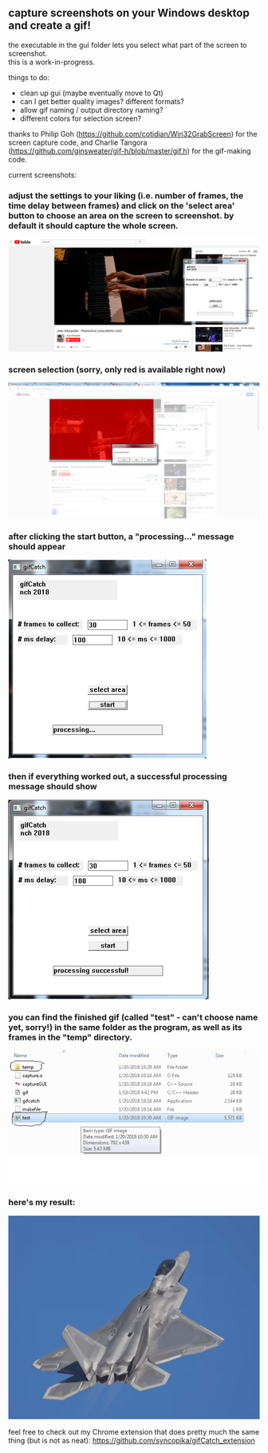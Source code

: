 ## capture screenshots on your Windows desktop and create a gif!    
    
the executable in the gui folder lets you select what part of the screen to screenshot.    
this is a work-in-progress.     
    
things to do:    
- clean up gui (maybe eventually move to Qt)        
- can I get better quality images? different formats?    
- allow gif naming / output directory naming?    
- different colors for selection screen?    
    
thanks to Philip Goh (https://github.com/cotidian/Win32GrabScreen) for the screen capture code, and Charlie Tangora (https://github.com/ginsweater/gif-h/blob/master/gif.h) for the gif-making code.        
    
current screenshots:    
### adjust the settings to your liking (i.e. number of frames, the time delay between frames) and click on the 'select area' button to choose an area on the screen to screenshot. by default it should capture the whole screen.    
![start](screenshots/start.png "the gui")    
     
### screen selection (sorry, only red is available right now)    
![selecting an area to screenshot](screenshots/selection.png "selecting an area to screenshot")    
    
### after clicking the start button, a "processing..." message should appear    
![processing gif](screenshots/processing.png "processing the gif")    
    
### then if everything worked out, a successful processing message should show 
![done](screenshots/process_successful.png "finished processing")    
    
### you can find the finished gif (called "test" - can't choose name yet, sorry!) in the same folder as the program, as well as its frames in the "temp" directory.    
![find your gif](screenshots/done.png "find the gif and its frames")    
    
### here's my result:    
![gif result](screenshots/test.gif "Joey Alexander performing 'Pannonica'")    
    
feel free to check out my Chrome extension that does pretty much the same thing (but is not as neat): https://github.com/syncopika/gifCatch_extension    
